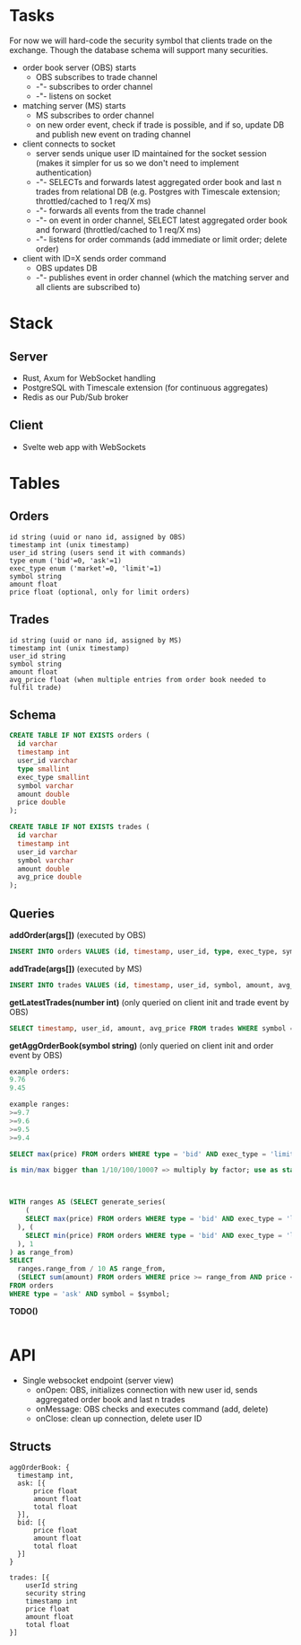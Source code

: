 # Tasks

For now we will hard-code the security symbol that clients trade on the exchange. Though the database schema will support many securities.

- order book server (OBS) starts
  - OBS subscribes to trade channel
  - -"- subscribes to order channel
  - -"- listens on socket
- matching server (MS) starts
  - MS subscribes to order channel
  - on new order event, check if trade is possible, and if so, update DB and publish new event on trading channel
- client connects to socket
  - server sends unique user ID maintained for the socket session (makes it simpler for us so we don't need to implement authentication)
  - -"- SELECTs and forwards latest aggregated order book and last n trades from relational DB (e.g. Postgres with Timescale extension; throttled/cached to 1 req/X ms)
  - -"- forwards all events from the trade channel
  - -"- on event in order channel, SELECT latest aggregated order book and forward (throttled/cached to 1 req/X ms)
  - -"- listens for order commands (add immediate or limit order; delete order)
- client with ID=X sends order command
  - OBS updates DB
  - -"- publishes event in order channel (which the matching server and all clients are subscribed to)

# Stack

## Server
- Rust, Axum for WebSocket handling
- PostgreSQL with Timescale extension (for continuous aggregates)
- Redis as our Pub/Sub broker

## Client
- Svelte web app with WebSockets

# Tables

## Orders
```
id string (uuid or nano id, assigned by OBS)
timestamp int (unix timestamp)
user_id string (users send it with commands)
type enum ('bid'=0, 'ask'=1)
exec_type enum ('market'=0, 'limit'=1)
symbol string
amount float
price float (optional, only for limit orders)
```

## Trades
```
id string (uuid or nano id, assigned by MS)
timestamp int (unix timestamp)
user_id string
symbol string
amount float
avg_price float (when multiple entries from order book needed to fulfil trade)
```

## Schema
```sql
CREATE TABLE IF NOT EXISTS orders (
  id varchar
  timestamp int
  user_id varchar
  type smallint
  exec_type smallint
  symbol varchar
  amount double
  price double
);

CREATE TABLE IF NOT EXISTS trades (
  id varchar
  timestamp int
  user_id varchar
  symbol varchar
  amount double
  avg_price double
);
```

## Queries

**addOrder(args[])** (executed by OBS)
```sql
INSERT INTO orders VALUES (id, timestamp, user_id, type, exec_type, symbol, amount, price);
```

**addTrade(args[])** (executed by MS)
```sql
INSERT INTO trades VALUES (id, timestamp, user_id, symbol, amount, avg_price);
```

**getLatestTrades(number int)** (only queried on client init and trade event by OBS)
```sql
SELECT timestamp, user_id, amount, avg_price FROM trades WHERE symbol = $symbol ORDER BY timestamp DESC LIMIT $number;
```

**getAggOrderBook(symbol string)** (only queried on client init and order event by OBS)
```sql
example orders:
9.76
9.45

example ranges:
>=9.7
>=9.6
>=9.5
>=9.4

SELECT max(price) FROM orders WHERE type = 'bid' AND exec_type = 'limit' AND symbol = $symbol

is min/max bigger than 1/10/100/1000? => multiply by factor; use as start/end for range; divide range values by factor



WITH ranges AS (SELECT generate_series(
    (
    SELECT max(price) FROM orders WHERE type = 'bid' AND exec_type = 'limit' AND symbol = $symbol
  ), (
    SELECT min(price) FROM orders WHERE type = 'bid' AND exec_type = 'limit' AND symbol = $symbol
  ), 1
) as range_from)
SELECT
  ranges.range_from / 10 AS range_from,
  (SELECT sum(amount) FROM orders WHERE price >= range_from AND price < ?)amount, price * amount AS total
FROM orders
WHERE type = 'ask' AND symbol = $symbol;
```

**TODO()**
```sql

```

# API

- Single websocket endpoint (server view)
  - onOpen: OBS, initializes connection with new user id, sends aggregated order book and last n trades
  - onMessage: OBS checks and executes command (add, delete)
  - onClose: clean up connection, delete user ID

## Structs

```
aggOrderBook: {
  timestamp int,
  ask: [{
      price float
      amount float
      total float
  }],
  bid: [{
      price float
      amount float
      total float
  }]
}

trades: [{
    userId string
    security string
    timestamp int
    price float
    amount float
    total float
}]

```
